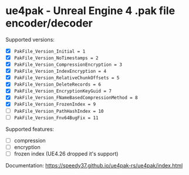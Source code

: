 # ue4pak - Unreal Engine 4 .pak file encoder/decoder

Supported versions:

-   [x] `PakFile_Version_Initial = 1`
-   [x] `PakFile_Version_NoTimestamps = 2`
-   [x] `PakFile_Version_CompressionEncryption = 3`
-   [x] `PakFile_Version_IndexEncryption = 4`
-   [x] `PakFile_Version_RelativeChunkOffsets = 5`
-   [x] `PakFile_Version_DeleteRecords = 6`
-   [x] `PakFile_Version_EncryptionKeyGuid = 7`
-   [x] `PakFile_Version_FNameBasedCompressionMethod = 8`
-   [x] `PakFile_Version_FrozenIndex = 9`
-   [ ] `PakFile_Version_PathHashIndex = 10`
-   [ ] `PakFile_Version_Fnv64BugFix = 11`

Supported features:

-   [ ] compression
-   [ ] encryption
-   [ ] frozen index (UE4.26 dropped it's support)

Documentation: https://speedy37.github.io/ue4pak-rs/ue4pak/index.html

